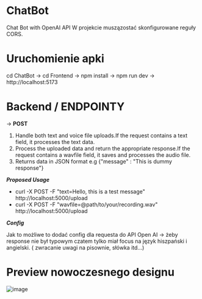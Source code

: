 # ChatBot
Chat Bot with OpenAI API
W projekcie muszązostać skonfigurowane reguły CORS.

# Uruchomienie apki

cd ChatBot -> cd Frontend -> npm install -> npm run dev -> http://localhost:5173

# Backend / ENDPOINTY

-> **POST** 

1. Handle both text and voice file uploads.If the request contains a text field, it processes the text data.
2. Process the uploaded data and return the appropriate response.If the request contains a wavfile field, it saves and processes the audio file.
3. Returns data in JSON format e.g {"message" : "This is dummy response"}

***Proposed Usage***
* curl -X POST -F "text=Hello, this is a test message" http://localhost:5000/upload
* curl -X POST -F "wavfile=@path/to/your/recording.wav" http://localhost:5000/upload


***Config***

Jak to możliwe to dodać config dla requesta do API Open AI -> żeby response nie był typowym czatem tylko miał focus na język hiszpański i angielski. ( zwracanie uwagi na pisownie, słówka itd...)



  
# Preview nowoczesnego designu

![image](https://github.com/user-attachments/assets/bcaa0cf8-6ade-4e6b-9d85-0b7fa450afe6)


